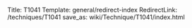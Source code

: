 Title: T1041
Template: general/redirect-index
RedirectLink: /techniques/T1041
save_as: wiki/Technique/T1041/index.html
